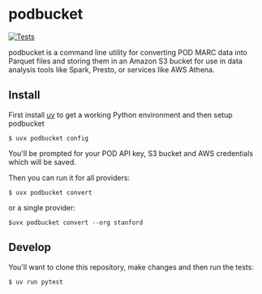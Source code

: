 # podbucket

[![Tests](https://github.com/sul-dlss/podbucket/actions/workflows/test.yml/badge.svg)](https://github.com/sul-dlss/podbucket/actions/workflows/test.yml)

podbucket is a command line utility for converting POD MARC data into Parquet files and storing them in an Amazon S3 bucket for use in data analysis tools like Spark, Presto, or services like AWS Athena.

## Install

First install [uv] to get a working Python environment and then setup podbucket 

```
$ uvx podbucket config
```

You'll be prompted for your POD API key, S3 bucket and AWS credentials which will be saved.

Then you can run it for all providers:

```
$ uvx podbucket convert
```

or a single provider:

```
$uvx podbucket convert --org stanford
```

## Develop

You'll want to clone this repository, make changes and then run the tests:

```
$ uv run pytest
```

[POD]: https://pod.stanford.edu/
[uv]: https://docs.astral.sh/uv/
